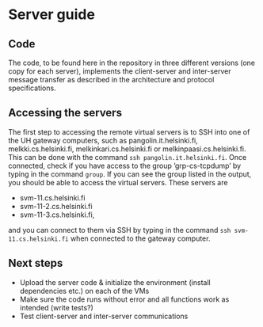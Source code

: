 # Server guide
## Code
The code, to be found here in the repository in three different versions (one copy for each server),
implements the client-server and inter-server message transfer as described in the architecture and
protocol specifications.

## Accessing the servers
The first step to accessing the remote virtual servers is to SSH into one of the UH 
gateway computers, such as pangolin.it.helsinki.fi, melkki.cs.helsinki.fi, melkinkari.cs.helsinki.fi or
melkinpaasi.cs.helsinki.fi. This can be done with the command `ssh pangolin.it.helsinki.fi`.
Once connected, check if you have access to the group ’grp-cs-tcpdump’ by typing in the command `group`.
If you can see the group listed in the output, you should be able to access the virtual servers.
These servers are
- svm-11.cs.helsinki.fi
- svm-11-2.cs.helsinki.fi
- svm-11-3.cs.helsinki.fi,

and you can connect to them via SSH by typing in the command `ssh svm-11.cs.helsinki.fi` when connected
to the gateway computer.

## Next steps
- Upload the server code & initialize the environment (install dependencies etc.) on each of the VMs
- Make sure the code runs without error and all functions work as intended (write tests?)
- Test client-server and inter-server communications
